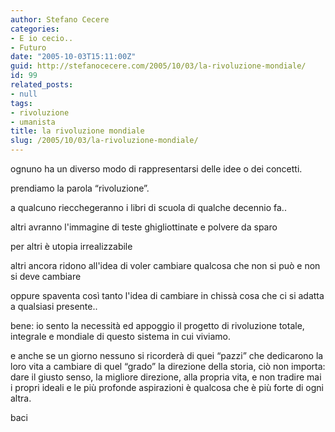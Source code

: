 ```yaml
---
author: Stefano Cecere
categories:
- E io cecio..
- Futuro
date: "2005-10-03T15:11:00Z"
guid: http://stefanocecere.com/2005/10/03/la-rivoluzione-mondiale/
id: 99
related_posts:
- null
tags:
- rivoluzione
- umanista
title: la rivoluzione mondiale
slug: /2005/10/03/la-rivoluzione-mondiale/
---
```


ognuno ha un diverso modo di rappresentarsi delle idee o dei concetti.

prendiamo la parola &#x201c;rivoluzione&#x201d;.

a qualcuno riecchegeranno i libri di scuola di qualche decennio fa..
  
altri avranno l'immagine di teste ghigliottinate e polvere da sparo
  
per altri è utopia irrealizzabile
  
altri ancora ridono all'idea di voler cambiare qualcosa che non si può e non si deve cambiare
  
oppure spaventa cos&#xec; tanto l'idea di cambiare in chiss&#xe0; cosa che ci si adatta a qualsiasi presente..

bene: io sento la necessit&#xe0; ed appoggio il progetto di rivoluzione totale, integrale e mondiale di questo sistema in cui viviamo.

e anche se un giorno nessuno si ricorder&#xe0; di quei &#x201c;pazzi&#x201d; che dedicarono la loro vita a cambiare di quel &#x201c;grado&#x201d; la direzione della storia, ciò non importa: dare il giusto senso, la migliore direzione, alla propria vita, e non tradire mai i propri ideali e le pi&#xf9; profonde aspirazioni è qualcosa che è pi&#xf9; forte di ogni altra.

baci